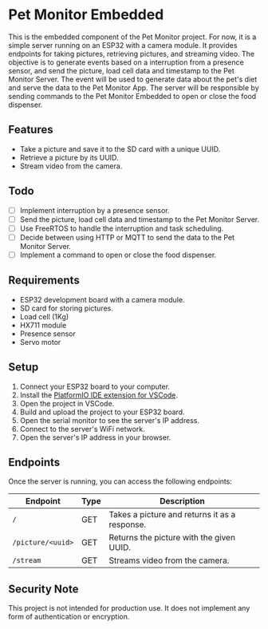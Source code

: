 # Pet Monitor Embedded

This is the embedded component of the Pet Monitor project. 
For now, it is a simple server running on an ESP32 with a camera module. It provides endpoints for taking pictures, retrieving pictures, and streaming video.
The objective is to generate events based on a interruption from a presence sensor, and send the picture, load cell data and timestamp to the Pet Monitor Server. The event will be used to generate data about the pet's diet and serve the data to the Pet Monitor App. The server will be responsible by sending commands to the Pet Monitor Embedded to open or close the food dispenser.

## Features

- Take a picture and save it to the SD card with a unique UUID.
- Retrieve a picture by its UUID.
- Stream video from the camera.

## Todo

- [ ] Implement interruption by a presence sensor.
- [ ] Send the picture, load cell data and timestamp to the Pet Monitor Server.
- [ ] Use FreeRTOS to handle the interruption and task scheduling.
- [ ] Decide between using HTTP or MQTT to send the data to the Pet Monitor Server.
- [ ] Implement a command to open or close the food dispenser.

## Requirements

- ESP32 development board with a camera module.
- SD card for storing pictures.
- Load cell (1Kg)
- HX711 module
- Presence sensor
- Servo motor

## Setup

1. Connect your ESP32 board to your computer.
2. Install the [PlatformIO IDE extension for VSCode](https://platformio.org/install/ide?install=vscode).
3. Open the project in VSCode.
4. Build and upload the project to your ESP32 board.
5. Open the serial monitor to see the server's IP address.
6. Connect to the server's WiFi network.
7. Open the server's IP address in your browser.

## Endpoints

Once the server is running, you can access the following endpoints:

| Endpoint | Type | Description |
| --- | --- | --- |
| `/` | GET | Takes a picture and returns it as a response. |
| `/picture/<uuid>` | GET | Returns the picture with the given UUID. |
| `/stream` | GET | Streams video from the camera. |

## Security Note

This project is not intended for production use. It does not implement any form of authentication or encryption.
